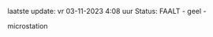 laatste update: 
vr 03-11-2023  4:08   uur 
Status: FAALT - geel - 
<div class="service Y">microstation</div>